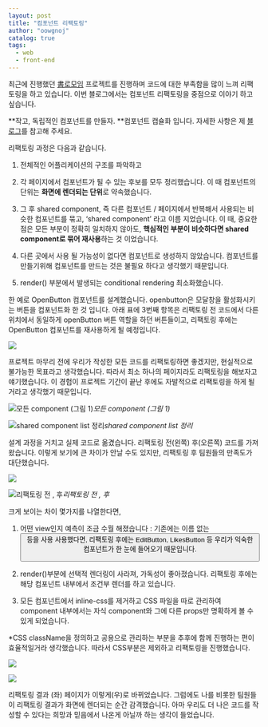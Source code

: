 ```yaml
---
layout: post
title: "컴포넌트 리팩토링"
author: "oowgnoj"
catalog: true
tags:
  - web
  - front-end
---
```


최근에 진행했던 [書로모임](http://booktogether.org) 프로젝트를 진행하며 코드에 대한 부족함을 많이 느껴 리팩토링을 하고 있습니다. 이번 블로그에서는 컴포넌트 리팩토링을 중점으로 이야기 하고 싶습니다.

**작고, 독립적인 컴포넌트를 만들자. **컴포넌트 캡슐화 입니다. 자세한 사항은 제 [블로그](https://medium.com/@oowgnoj/%EC%84%9C%EB%A1%9C%EB%AA%A8%EC%9E%84-%ED%94%84%EB%A1%9C%EC%A0%9D%ED%8A%B8-%ED%9A%8C%EA%B3%A0-%EB%A6%AC%EC%95%A1%ED%8A%B8-%EC%95%B1-%EA%B0%9C%EB%B0%9C%ED%95%98%EB%A9%B0-%EB%B0%9C%EC%83%9D%ED%95%9C-%EC%8B%A4%EC%88%98-%EC%BB%B4%ED%8F%AC%EB%84%8C%ED%8A%B8-%EC%BA%A1%EC%8A%90%ED%99%94-59ab99a05d55)를 참고해 주세요.

리팩토링 과정은 다음과 같습니다.

1. 전체적인 어플리케이션의 구조를 파악하고

1. 각 페이지에서 컴포넌트가 될 수 있는 후보를 모두 정리했습니다. 이 때 컴포넌트의 단위는 **화면에 렌더되는 단위**로 약속했습니다.

1. 그 후 shared component, 즉 다른 컴포넌트 / 페이지에서 반복해서 사용되는 비슷한 컴포넌트를 묶고, ‘shared component’ 라고 이름 지었습니다.
   이 때, 중요한 점은 모든 부분이 정확히 일치하지 않아도, **핵심적인 부분이 비슷하다면 shared component로 묶어 재사용**하는 것 이었습니다.

1. 다른 곳에서 사용 될 가능성이 없다면 컴포넌트로 생성하지 않았습니다. 컴포넌트를 만들기위해 컴포넌트를 만드는 것은 불필요 하다고 생각했기 때문입니다.

1. render() 부분에서 발생되는 conditional rendering 최소화했습니다.

한 예로 OpenButton 컴포넌트를 설계했습니다. openbutton은 모달창을 활성화시키는 버튼을 컴포넌트화 한 것 입니다. 아래 표에 3번째 항목은 리팩토링 전 코드에서 다른 위치에서 동일하게 openButton 버튼 역할을 하던 버튼들이고, 리팩토링 후에는 OpenButton 컴포넌트를 재사용하게 될 예정입니다.

![](https://cdn-images-1.medium.com/max/3128/1*IqMXMxHxkOwQ63l2OD7w3w.png)

프로젝트 마무리 전에 우리가 작성한 모든 코드를 리팩토링하면 좋겠지만, 현실적으로 불가능한 목표라고 생각했습니다. 따라서 최소 하나의 페이지라도 리팩토링을 해보자고 얘기했습니다. 이 경험이 프로젝트 기간이 끝난 후에도 자발적으로 리팩토링을 하게 될거라고 생각했기 때문입니다.

![모든 component (그림 1)](https://cdn-images-1.medium.com/max/2392/1*9_DwCzlScg80maM-qaiv1Q.gif)_모든 component (그림 1)_

![shared component list 정리](https://cdn-images-1.medium.com/max/4476/1*IZ23lZ9pxCCFCPJVT7T0aA.png)_shared component list 정리_

설계 과정을 거치고 실제 코드로 옮겼습니다. 리팩토링 전(왼쪽) 후(오른쪽) 코드를 가져왔습니다. 이렇게 보기에 큰 차이가 안날 수도 있지만, 리팩토링 후 팀원들의 만족도가 대단했습니다.

![](https://cdn-images-1.medium.com/max/2768/1*XVFFaTJcPMlwrlhzDgpzYA.png)

![리팩토링 전 , 후](https://cdn-images-1.medium.com/max/2756/1*kRhKqJJsJ7OBK5k6Yw8BLA.png)_리팩토링 전 , 후_

크게 보이는 차이 몇가지를 나열한다면,

1. 어떤 view인지 예측이 조금 수월 해졌습니다 : 기존에는 이름 없는 <Button> 등을 사용 사용했다면, 리팩토링 후에는 EditButton, LikesButton 등 우리가 익숙한 컴포넌트가 한 눈에 들어오기 때문입니다.

2. render()부분에 선택적 렌더링이 사라져, 가독성이 좋아졌습니다. 리팩토링 후에는 해당 컴포넌트 내부에서 조건부 렌더를 하고 있습니다.

3. 모든 컴포넌트에서 inline-css를 제거하고 CSS 파일을 따로 관리하여 component 내부에서는 자식 component와 그에 다른 props만 명확하게 볼 수 있게 되었습니다.

\*CSS className을 정의하고 공용으로 관리하는 부분을 추후에 함께 진행하는 편이 효율적일거라 생각했습니다. 따라서 CSS부분은 제외하고 리팩토링을 진행했습니다.

![](https://cdn-images-1.medium.com/max/5076/1*1jqSnXfQyOqpll4jNj9AGQ.png)

![](https://cdn-images-1.medium.com/max/4604/1*LuunL9iq_5dLJTHSQZFt-Q.png)

리팩토링 결과 (좌) 페이지가 이렇게(우)로 바뀌었습니다. 그럼에도 나를 비롯한 팀원들이 리팩토링 결과가 화면에 렌더되는 순간 감격했습니다. 아마 우리도 더 나은 코드를 작성할 수 있다는 희망과 믿음에서 나온게 아닐까 하는 생각이 들었습니다.
